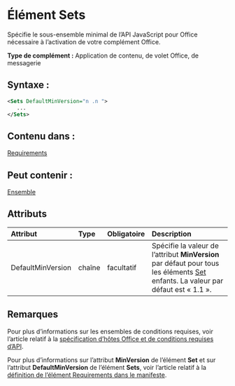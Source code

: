 
# <a name="sets-element"></a>Élément Sets
Spécifie le sous-ensemble minimal de l’API JavaScript pour Office nécessaire à l’activation de votre complément Office.

 **Type de complément :** Application de contenu, de volet Office, de messagerie


## <a name="syntax:"></a>Syntaxe :


```XML
<Sets DefaultMinVersion="n .n ">
   ...
</Sets>
```


## <a name="contained-in:"></a>Contenu dans :

[Requirements](../../reference/manifest/requirements.md)


## <a name="can-contain:"></a>Peut contenir :

[Ensemble](../../reference/manifest/set.md)


## <a name="attributes"></a>Attributs



|**Attribut**|**Type**|**Obligatoire**|**Description**|
|:-----|:-----|:-----|:-----|
|DefaultMinVersion|chaîne|facultatif|Spécifie la valeur de l’attribut **MinVersion** par défaut pour tous les éléments [Set](../../reference/manifest/set.md) enfants. La valeur par défaut est « 1.1 ».|

## <a name="remarks"></a>Remarques

Pour plus d’informations sur les ensembles de conditions requises, voir l’article relatif à la [spécification d’hôtes Office et de conditions requises d’API](../../docs/overview/specify-office-hosts-and-api-requirements.md).

Pour plus d’informations sur l’attribut **MinVersion** de l’élément **Set** et sur l’attribut **DefaultMinVersion** de l’élément **Sets**, voir l’article relatif à la [définition de l’élément Requirements dans le manifeste](../../docs/overview/specify-office-hosts-and-api-requirements.md#set-the-requirements-element-in-the-manifest).

